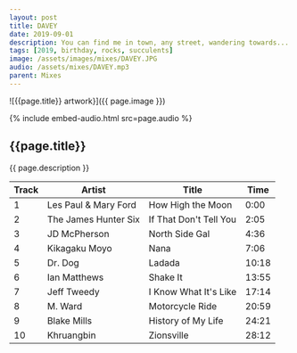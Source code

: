 ```yaml
---
layout: post
title: DAVEY
date: 2019-09-01
description: You can find me in town, any street, wandering towards...
tags: [2019, birthday, rocks, succulents]
image: /assets/images/mixes/DAVEY.JPG
audio: /assets/mixes/DAVEY.mp3
parent: Mixes
---
```


![{{page.title}} artwork}]({{ page.image }})

{% include embed-audio.html src=page.audio %}

## {{page.title}}
{{ page.description }}

| Track | Artist                     | Title                    | Time  |
|-------|----------------------------|--------------------------|-------|
| 1     | Les Paul & Mary Ford       | How High the Moon        | 0:00  |
| 2     | The James Hunter Six       | If That Don't Tell You   | 2:05  |
| 3     | JD McPherson               | North Side Gal           | 4:36  |
| 4     | Kikagaku Moyo              | Nana                     | 7:06  |
| 5     | Dr. Dog                    | Ladada                   | 10:18 |
| 6     | Ian Matthews               | Shake It                 | 13:55 |
| 7     | Jeff Tweedy                | I Know What It's Like    | 17:14 |
| 8     | M. Ward                    | Motorcycle Ride          | 20:59 |
| 9     | Blake Mills                | History of My Life       | 24:21 |
| 10    | Khruangbin                 | Zionsville               | 28:12 |
